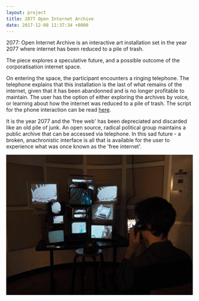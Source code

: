 ```yaml
---
layout: project
title: 2077 Open Internet Archive
date: 2017-12-08 11:37:34 +0000
---
```


2077: Open Internet Archive is an interactive art installation set in the year 2077 where internet has been reduced to a pile of trash.

The piece explores a speculative future, and a possible outcome of the corporatisation internet space.

On entering the space, the participant encounters a ringing telephone. The telephone explains that this installation is the last of what remains of the internet, given that it has been abandonned and is no longer profitable to maintain. The user has the option of either exploring the archives by voice, or learning about how the internet was reduced to a pile of trash. The script for the phone interaction can be read <a href="http://samhains.com/2077_twine.html" target="_blank">here</a>.

It is the year 2077 and the 'free web' has been depreciated and discarded like an old pile of junk. An open source, radical political group maintains a public archive that can be accessed via telephone. In this sad future - a broken, anachronistic interface is all that is available for the user to experience what was once known as the 'free internet'.

![](/assets/2077/1.jpg)
